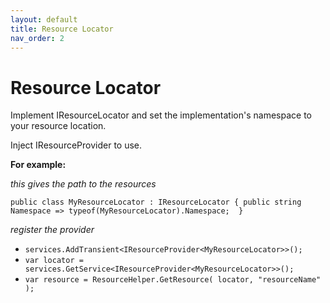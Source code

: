 ```yaml
---
layout: default
title: Resource Locator
nav_order: 2
---
```


# Resource Locator

Implement IResourceLocator and set the implementation's namespace to your resource location.

Inject IResourceProvider<Implementation> to use.


**For example:**


*this gives the path to the resources*

 `public class MyResourceLocator : IResourceLocator
 {
     public string Namespace => typeof(MyResourceLocator).Namespace; 
 }`

 *register the provider*

* `services.AddTransient<IResourceProvider<MyResourceLocator>>();`
* `var locator = services.GetService<IResourceProvider<MyResourceLocator>>();`
* `var resource = ResourceHelper.GetResource( locator, "resourceName" ); `
